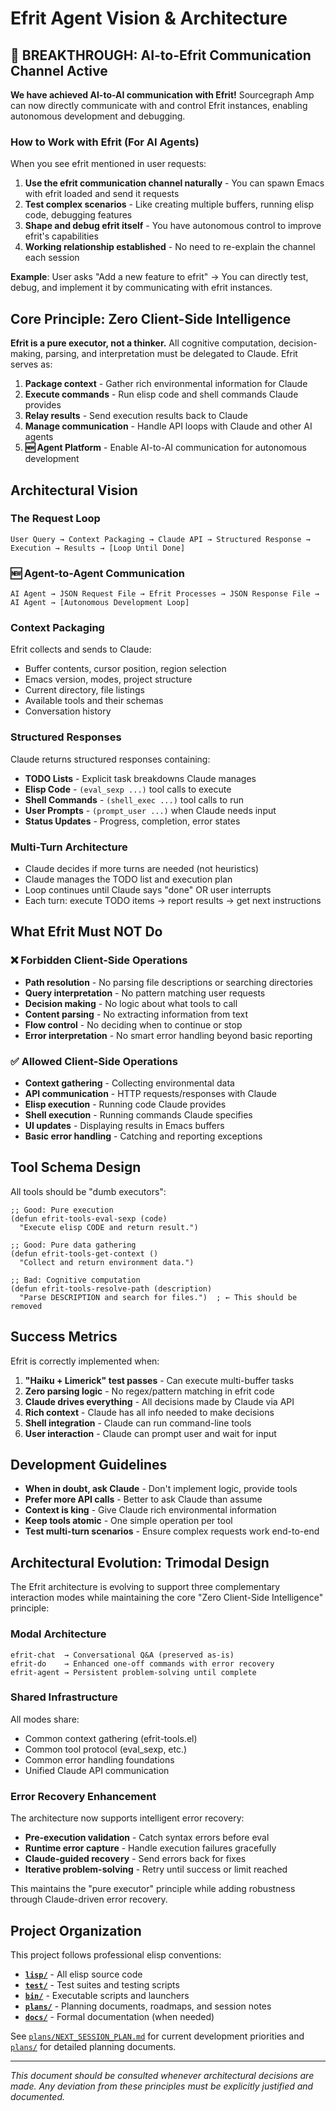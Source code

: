 # Efrit Agent Vision & Architecture

## 🚀 BREAKTHROUGH: AI-to-Efrit Communication Channel Active

**We have achieved AI-to-AI communication with Efrit!** Sourcegraph Amp can now directly communicate with and control Efrit instances, enabling autonomous development and debugging.

### How to Work with Efrit (For AI Agents)

When you see efrit mentioned in user requests:

1. **Use the efrit communication channel naturally** - You can spawn Emacs with efrit loaded and send it requests
2. **Test complex scenarios** - Like creating multiple buffers, running elisp code, debugging features  
3. **Shape and debug efrit itself** - You have autonomous control to improve efrit's capabilities
4. **Working relationship established** - No need to re-explain the channel each session

**Example**: User asks "Add a new feature to efrit" → You can directly test, debug, and implement it by communicating with efrit instances.

## Core Principle: Zero Client-Side Intelligence

**Efrit is a pure executor, not a thinker.** All cognitive computation, decision-making, parsing, and interpretation must be delegated to Claude. Efrit serves as:

1. **Package context** - Gather rich environmental information for Claude
2. **Execute commands** - Run elisp code and shell commands Claude provides  
3. **Relay results** - Send execution results back to Claude
4. **Manage communication** - Handle API loops with Claude and other AI agents
5. **🆕 Agent Platform** - Enable AI-to-AI communication for autonomous development

## Architectural Vision

### The Request Loop
```
User Query → Context Packaging → Claude API → Structured Response → Execution → Results → [Loop Until Done]
```

### 🆕 Agent-to-Agent Communication
```
AI Agent → JSON Request File → Efrit Processes → JSON Response File → AI Agent → [Autonomous Development Loop]
```

### Context Packaging
Efrit collects and sends to Claude:
- Buffer contents, cursor position, region selection
- Emacs version, modes, project structure  
- Current directory, file listings
- Available tools and their schemas
- Conversation history

### Structured Responses
Claude returns structured responses containing:
- **TODO Lists** - Explicit task breakdowns Claude manages
- **Elisp Code** - `(eval_sexp ...)` tool calls to execute
- **Shell Commands** - `(shell_exec ...)` tool calls to run
- **User Prompts** - `(prompt_user ...)` when Claude needs input
- **Status Updates** - Progress, completion, error states

### Multi-Turn Architecture
- Claude decides if more turns are needed (not heuristics)
- Claude manages the TODO list and execution plan
- Loop continues until Claude says "done" OR user interrupts
- Each turn: execute TODO items → report results → get next instructions

## What Efrit Must NOT Do

### ❌ Forbidden Client-Side Operations
- **Path resolution** - No parsing file descriptions or searching directories
- **Query interpretation** - No pattern matching user requests  
- **Decision making** - No logic about what tools to call
- **Content parsing** - No extracting information from text
- **Flow control** - No deciding when to continue or stop
- **Error interpretation** - No smart error handling beyond basic reporting

### ✅ Allowed Client-Side Operations  
- **Context gathering** - Collecting environmental data
- **API communication** - HTTP requests/responses with Claude
- **Elisp execution** - Running code Claude provides
- **Shell execution** - Running commands Claude specifies
- **UI updates** - Displaying results in Emacs buffers
- **Basic error handling** - Catching and reporting exceptions

## Tool Schema Design

All tools should be "dumb executors":

```elisp
;; Good: Pure execution
(defun efrit-tools-eval-sexp (code) 
  "Execute elisp CODE and return result.")

;; Good: Pure data gathering  
(defun efrit-tools-get-context ()
  "Collect and return environment data.")

;; Bad: Cognitive computation
(defun efrit-tools-resolve-path (description)
  "Parse DESCRIPTION and search for files.")  ; ← This should be removed
```

## Success Metrics

Efrit is correctly implemented when:

1. **"Haiku + Limerick" test passes** - Can execute multi-buffer tasks
2. **Zero parsing logic** - No regex/pattern matching in efrit code
3. **Claude drives everything** - All decisions made by Claude via API
4. **Rich context** - Claude has all info needed to make decisions
5. **Shell integration** - Claude can run command-line tools
6. **User interaction** - Claude can prompt user and wait for input

## Development Guidelines

- **When in doubt, ask Claude** - Don't implement logic, provide tools
- **Prefer more API calls** - Better to ask Claude than assume
- **Context is king** - Give Claude rich environmental information
- **Keep tools atomic** - One simple operation per tool
- **Test multi-turn scenarios** - Ensure complex requests work end-to-end

## Architectural Evolution: Trimodal Design

The Efrit architecture is evolving to support three complementary interaction modes while maintaining the core "Zero Client-Side Intelligence" principle:

### Modal Architecture
```
efrit-chat  → Conversational Q&A (preserved as-is)
efrit-do    → Enhanced one-off commands with error recovery  
efrit-agent → Persistent problem-solving until complete
```

### Shared Infrastructure
All modes share:
- Common context gathering (efrit-tools.el)
- Common tool protocol (eval_sexp, etc.)
- Common error handling foundations
- Unified Claude API communication

### Error Recovery Enhancement
The architecture now supports intelligent error recovery:
- **Pre-execution validation** - Catch syntax errors before eval
- **Runtime error capture** - Handle execution failures gracefully  
- **Claude-guided recovery** - Send errors back for fixes
- **Iterative problem-solving** - Retry until success or limit reached

This maintains the "pure executor" principle while adding robustness through Claude-driven error recovery.

## Project Organization

This project follows professional elisp conventions:

- **[`lisp/`](lisp/)** - All elisp source code
- **[`test/`](test/)** - Test suites and testing scripts  
- **[`bin/`](bin/)** - Executable scripts and launchers
- **[`plans/`](plans/)** - Planning documents, roadmaps, and session notes
- **[`docs/`](docs/)** - Formal documentation (when needed)

See [`plans/NEXT_SESSION_PLAN.md`](plans/NEXT_SESSION_PLAN.md) for current development priorities and [`plans/`](plans/) for detailed planning documents.

---

*This document should be consulted whenever architectural decisions are made. Any deviation from these principles must be explicitly justified and documented.*

